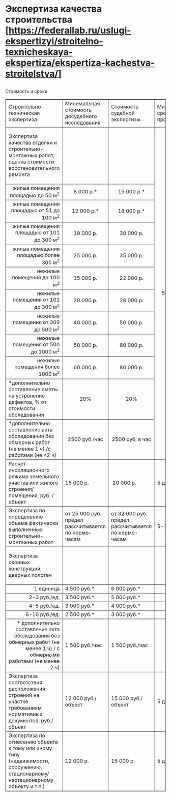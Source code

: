 # Экспертиза качества строительства [https://federallab.ru/uslugi-ekspertizyi/stroitelno-texnicheskaya-ekspertiza/ekspertiza-kachestva-stroitelstva/]
## 
Стоимость и сроки
<table border="1" cellpadding="0" cellspacing="0" class="price-list">
<tbody>
<tr class="table-header_blue">
<td>Строительно-техническая экспертиза</td>
<td>Минимальная стоимость досудебного исследования</td>
<td>Стоимость судебной экспертизы</td>
<td>Минимальный срок проведения</td>
</tr>
<tr>
<td>
<p>Экспертиза качества отделки и строительно-монтажных работ, оценка стоимости восстановительного ремонта</p>
</td>
<td>
<p> </p>
</td>
<td>
<p> </p>
</td>
<td colspan="1" rowspan="12" style="text-align:center">5-10 дней</td>
</tr>
<tr>
<td style="text-align:right">жилые помещения площадью до 50 м<sup>2</sup></td>
<td style="text-align:center">8 000 р.*</td>
<td style="text-align:center">15 000 р.*</td>
</tr>
<tr>
<td style="text-align:right">жилые помещения площадью от 51 до 100 м<sup>2</sup></td>
<td style="text-align:center">12 000 р.*</td>
<td style="text-align:center">18 000 р.*</td>
</tr>
<tr>
<td style="text-align:right">жилые помещения площадью от 101 до 300 м<sup>2</sup></td>
<td style="text-align:center">19 000 р.</td>
<td style="text-align:center">30 000 р.</td>
</tr>
<tr>
<td style="text-align:right">жилые помещения площадью более 300 м<sup>2</sup></td>
<td style="text-align:center">25 000 р.</td>
<td style="text-align:center">35 000 р.</td>
</tr>
<tr>
<td style="text-align:right">нежилые помещения до 100 м<sup>2</sup></td>
<td style="text-align:center">15 000 р.</td>
<td style="text-align:center">22 000 р.</td>
</tr>
<tr>
<td style="text-align:right">нежилые помещения от 101 до 300 м<sup>2</sup></td>
<td style="text-align:center">20 000 р.</td>
<td style="text-align:center">28 000 р.</td>
</tr>
<tr>
<td style="text-align:right">нежилые помещения от 300 до 500 м<sup>2</sup></td>
<td style="text-align:center">40 000 р.</td>
<td style="text-align:center">50 000 р.</td>
</tr>
<tr>
<td style="text-align:right">нежилые помещения от 500 до 1000 м<sup>2</sup></td>
<td style="text-align:center">50 000 р.</td>
<td style="text-align:center">60 000 р.</td>
</tr>
<tr>
<td style="text-align:right">нежилые помещения более 1000 м<sup>2</sup></td>
<td style="text-align:center">60 000 р.</td>
<td style="text-align:center">80 000 р.</td>
</tr>
<tr>
<td>*дополнительно составление сметы на устранение дефектов, % от стоимости обследования</td>
<td style="text-align:center">20%</td>
<td style="text-align:center">20%</td>
</tr>
<tr>
<td>*дополнительно составление акта обследования без обмерных работ<br/>
			(не менее 1 ч) /с работами (не &lt;2 ч)<brс></brс></td>
<td style="text-align:center">2500 руб./час</td>
<td style="text-align:center">2500 руб. в час</td>
</tr>
<tr>
<td>Расчет инсоляционного режима земельного участка или жилого строения/ помещения, руб. / объект</td>
<td>15 000 р.</td>
<td> 20 000 р.</td>
<td>5 дней</td>
</tr>
<tr>
<td>Экспертиза по определению объема фактически выполненных строительно-монтажных работ</td>
<td>от 25 000 руб.<br/>
			предел рассчитывается по нормо-часам</td>
<td>от 32 000 руб.<br/>
			предел рассчитывается по нормо-часам</td>
<td>5-15 дней</td>
</tr>
<tr>
<td>
<p>Экспертиза оконных конструкций, дверных полотен</p>
</td>
<td>
<p> </p>
</td>
<td>
<p> </p>
</td>
<td> </td>
</tr>
<tr>
<td style="text-align:right">1 единица</td>
<td>4 500 руб.*</td>
<td>6 000 руб.*</td>
<td> </td>
</tr>
<tr>
<td style="text-align:right">2-3 руб./ед.</td>
<td>3 500 руб.*</td>
<td>5 000 руб.*</td>
<td> </td>
</tr>
<tr>
<td style="text-align:right">4-5 руб./ед.</td>
<td>3 000 руб.*</td>
<td>4 000 руб.*</td>
<td> </td>
</tr>
<tr>
<td style="text-align:right">6-10 руб./ед.</td>
<td>2 500 руб.*</td>
<td>3 000 руб.*</td>
<td> </td>
</tr>
<tr>
<td style="text-align:right">* дополнительно составление акта обследования без обмерных работ (не менее 1 ч) / с обмерными работами (не менее 2 ч)</td>
<td>1 500 руб./час</td>
<td>1 500 руб./час</td>
<td> </td>
</tr>
<tr>
<td>Экспертиза соответствия расположения строений на участке требованиям нормативных документов, руб./объект</td>
<td>12 000 руб./объект</td>
<td>15 000 руб./объект</td>
<td>5 дней</td>
</tr>
<tr>
<td>Экспертиза по отнесению объекта к тому или иному типу (недвижимости, сооружению, стационарному/нестационарному объекту и т.п.)</td>
<td>12 000 р.</td>
<td>15 000 р.</td>
<td>5 дней</td>
</tr>
<tr>
</tr>
</tbody>
</table>
